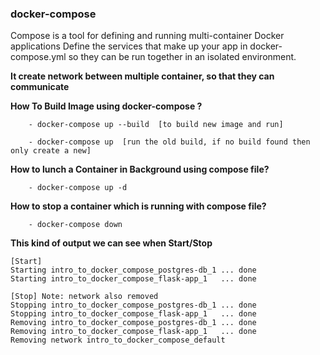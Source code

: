 ### docker-compose

Compose is a tool for defining and running multi-container Docker applications
Define the services that make up your app in docker-compose.yml so they can be 
run together in an isolated environment.


**It create network between multiple container, so that they can communicate**


**How To Build Image using docker-compose ?**
```
    - docker-compose up --build  [to build new image and run]

    - docker-compose up  [run the old build, if no build found then only create a new]
```


**How to lunch a Container in Background using compose file?**
```
    - docker-compose up -d
```


**How to stop a container which is running with compose file?**
```
    - docker-compose down
```


**This kind of output we can see when Start/Stop**
```
[Start]
Starting intro_to_docker_compose_postgres-db_1 ... done
Starting intro_to_docker_compose_flask-app_1   ... done

[Stop] Note: network also removed
Stopping intro_to_docker_compose_postgres-db_1 ... done
Stopping intro_to_docker_compose_flask-app_1   ... done
Removing intro_to_docker_compose_postgres-db_1 ... done
Removing intro_to_docker_compose_flask-app_1   ... done
Removing network intro_to_docker_compose_default
```
